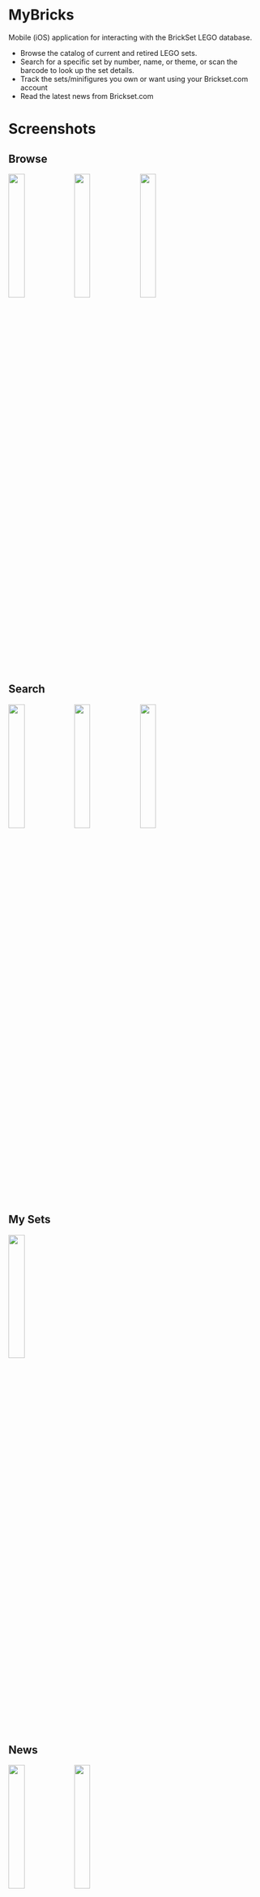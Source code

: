# MyBricks

Mobile (iOS) application for interacting with the BrickSet LEGO database.

* Browse the catalog of current and retired LEGO sets.
* Search for a specific set by number, name, or theme, or scan the barcode to look up the set details.
* Track the sets/minifigures you own or want using your Brickset.com account
* Read the latest news from Brickset.com

# Screenshots

## Browse

<img src="Screenshots/Browse.png" width="25%"></img>
<img src="Screenshots/Browse2.png" width="25%"></img>
<img src="Screenshots/Filter.png" width="25%"></img>

## Search

<img src="Screenshots/Search.png" width="25%"></img>
<img src="Screenshots/Search2.png" width="25%"></img>
<img src="Screenshots/Scan.png" width="25%"></img>

## My Sets

<img src="Screenshots/MySets.png" width="25%"></img>

## News

<img src="Screenshots/News.png" width="25%"></img>
<img src="Screenshots/News2.png" width="25%"></img>

## Profile

<img src="Screenshots/Profile.png" width="25%"></img>

## Set Detail

<img src="Screenshots/Detail.png" width="25%"></img>
<img src="Screenshots/Detail2.png" width="25%"></img>
<img src="Screenshots/Detail3.png" width="25%"></img>
<img src="Screenshots/ImageGallery.png" width="25%"></img>
<img src="Screenshots/PriceDetail.png" width="25%"></img>
<img src="Screenshots/PartsList.png" width="25%"></img>
<img src="Screenshots/Reviews.png" width="25%"></img>
<img src="Screenshots/Reviews2.png" width="25%"></img>
<img src="Screenshots/Instructions.png" width="25%"></img>
<img src="Screenshots/Instructions2.png" width="25%"></img>
<img src="Screenshots/MyCollection.png" width="25%"></img>

# Getting Started

### Requirements

* Xcode 9.2 or greater (https://developer.apple.com/xcode/)
* CocoaPods 1.4.0 or greater (https://cocoapods.org)

### Building

* Clone the source to your local machine using `git clone <URL>` (repository URL can be copied from the 'Clone or Download' button above)
* Open a terminal and go to the directory where you cloned the source
* Install the required CocoaPods using `pod install`
* Open the project in Xcode - use the xcworkspace rather than xcodeproj, or you will get build errors from the CocoaPods dependencies not building
* Build and run using the Xcode Simulator

# To Do

- [x] Experiment with alternate (more compact) layout for Set Detail view
- [x] Implement display of set description in Set Detail view
- [x] Implement UPC/EAN scanning support
- [x] Implement search history
- [x] Implement support for instructions in Set Detail view
- [x] Implement support for parts list in Set Detail view
- [x] Implement owned/wanted updates on Set Detail view
- [x] View parts list for sets (using Rebrickable API)
- [x] Implement filtering on Sets List view
- [x] Implement filtering on My Sets view
- [ ] Implement filtering on Parts List view
- [ ] Add part detail view
- [ ] Add more detail to price information (new view with prices in all available currencies + current prices from Bricklink)
- [x] Implement support for additional images in Set Detail view
- [ ] Implement TouchID support for login
- [ ] Implement About/Credits views
- [x] Refactor Profile view to use table view cells
- [ ] Improved transition animation (zoom?) for displaying large set images
- [ ] Implement force touch actions on Set List view
- [ ] Implement force touch actions on Set Detail view

# Future Enhancements

* More Profile Information / Editing Profile (requires Brickset API changes)
* Local/offline storage of set data (using Core Data)
* iPad support, iPad specific layouts

# Credits

Application data graciously provided by **[Brickset](http://www.brickset.com)** using it's web services API.
Parts data provided by **[Rebrickable](http://rebrickable.com)** using it's web services API.

# Third Party Libraries/Frameworks

* **[Alamofire](https://github.com/Alamofire/Alamofire)** - Swift framework to simplify networking code
* **[AlamofireImage](https://github.com/Alamofire/AlamofireImage)** - Swift framework to simplify fetching/caching images
* **[AlamofireNetworkActivityIndicator](https://github.com/Alamofire/AlamofireNetworkActivityIndicator)** -
* **[AlamofireRSSParser](https://github.com/AdeptusAstartes/AlamofireRSSParser)** - Swift framework for parsing RSS feeds
* **[Fuzi](https://github.com/cezheng/Fuzi)** - Framework for parsing XML returned by the Brickset API
* **[Cosmos](https://github.com/evgenyneu/Cosmos)** - A handy configurable star/rating view
